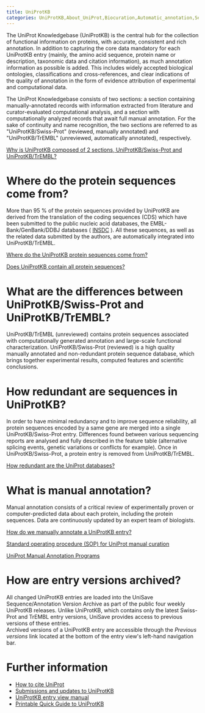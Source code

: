 ```yaml
---
title: UniProtKB
categories: UniProtKB,About_UniProt,Biocuration,Automatic_annotation,Sequence,help
---
```


The UniProt Knowledgebase (UniProtKB) is the central hub for the collection of functional information on proteins, with accurate, consistent and rich annotation. In addition to capturing the core data mandatory for each UniProtKB entry (mainly, the amino acid sequence, protein name or description, taxonomic data and citation information), as much annotation information as possible is added. This includes widely accepted biological ontologies, classifications and cross-references, and clear indications of the quality of annotation in the form of evidence attribution of experimental and computational data.

The UniProt Knowledgebase consists of two sections: a section containing manually-annotated records with information extracted from literature and curator-evaluated computational analysis, and a section with computationally analyzed records that await full manual annotation. For the sake of continuity and name recognition, the two sections are referred to as "UniProtKB/Swiss-Prot" (reviewed, manually annotated) and "UniProtKB/TrEMBL" (unreviewed, automatically annotated), respectively.

[Why is UniProtKB composed of 2 sections, UniProtKB/Swiss-Prot and UniProtKB/TrEMBL?](https://www.uniprot.org/help/uniprotkb_sections)

# Where do the protein sequences come from?

More than 95 % of the protein sequences provided by UniProtKB are derived from the translation of the coding sequences (CDS) which have been submitted to the public nucleic acid databases, the EMBL-Bank/GenBank/DDBJ databases ( [INSDC](http://www.insdc.org/) ). All these sequences, as well as the related data submitted by the authors, are automatically integrated into UniProtKB/TrEMBL.

[Where do the UniProtKB protein sequences come from?](https://www.uniprot.org/help/sequence_origin)

[Does UniProtKB contain all protein sequences?](https://www.uniprot.org/help/uniprot_coverage)

# What are the differences between UniProtKB/Swiss-Prot and UniProtKB/TrEMBL?

UniProtKB/TrEMBL (unreviewed) contains protein sequences associated with computationally generated annotation and large-scale functional characterization. UniProtKB/Swiss-Prot (reviewed) is a high quality manually annotated and non-redundant protein sequence database, which brings together experimental results, computed features and scientific conclusions.

# How redundant are sequences in UniProtKB?

In order to have minimal redundancy and to improve sequence reliability, all protein sequences encoded by a same gene are merged into a single UniProtKB/Swiss-Prot entry. Differences found between various sequencing reports are analysed and fully described in the feature table (alternative splicing events, genetic variations or conflicts for example). Once in UniProtKB/Swiss-Prot, a protein entry is removed from UniProtKB/TrEMBL.

[How redundant are the UniProt databases?](https://www.uniprot.org/help/redundancy)

# What is manual annotation?

Manual annotation consists of a critical review of experimentally proven or computer-predicted data about each protein, including the protein sequences. Data are continuously updated by an expert team of biologists.

[How do we manually annotate a UniProtKB entry?](https://www.uniprot.org/help/manual_curation)

[Standard operating procedure (SOP) for UniProt manual curation](https://github.com/ebi-uniprot/uniprot-manual/raw/main/pdfs/sop_manual_curation.pdf)

[UniProt Manual Annotation Programs](https://www.uniprot.org/program)

# How are entry versions archived?

All changed UniProtKB entries are loaded into the UniSave Sequence/Annotation Version Archive as part of the public four weekly UniProtKB releases. Unlike UniProtKB, which contains only the latest Swiss-Prot and TrEMBL entry versions, UniSave provides access to previous versions of these entries.  
Archived versions of a UniProtKB entry are accessible through the *Previous versions* link located at the bottom of the entry view's left-hand navigation bar.

# Further information

-   [How to cite UniProt](https://www.uniprot.org/help/publications)
-   [Submissions and updates to UniProtKB](https://www.uniprot.org/help/submissions)
-   [UniProtKB entry view manual](https://www.uniprot.org/manual)
-   [Printable Quick Guide to UniProtKB](https://github.com/ebi-uniprot/uniprot-manual/raw/main/pdfs/uniprotkb_quickguide.pdf)
